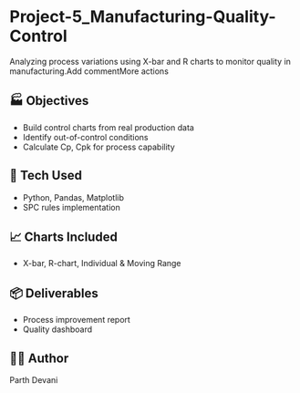 # Project-5_Manufacturing-Quality-Control
Analyzing process variations using X-bar and R charts to monitor quality in manufacturing.Add commentMore actions

## 🏭 Objectives
- Build control charts from real production data
- Identify out-of-control conditions
- Calculate Cp, Cpk for process capability

## 🔧 Tech Used
- Python, Pandas, Matplotlib
- SPC rules implementation

## 📈 Charts Included
- X-bar, R-chart, Individual & Moving Range

## 📦 Deliverables
- Process improvement report
- Quality dashboard

## 👨‍💻 Author
Parth Devani
